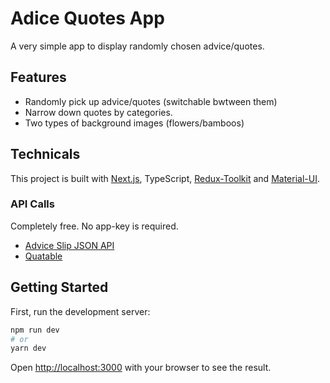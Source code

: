 # Adice Quotes App

A very simple app to display
randomly chosen advice/quotes.

## Features

- Randomly pick up advice/quotes (switchable bwtween them)
- Narrow down quotes by categories.
- Two types of background images (flowers/bamboos)

## Technicals

This project is built with [Next.js](https://nextjs.org/), TypeScript, [Redux-Toolkit](https://redux-toolkit.js.org/) and [Material-UI](https://mui.com/).

### API Calls

Completely free. No app-key is required.

- [Advice Slip JSON API](https://api.adviceslip.com/)
- [Quatable](https://github.com/lukePeavey/quotable)

## Getting Started

First, run the development server:

```bash
npm run dev
# or
yarn dev
```

Open [http://localhost:3000](http://localhost:3000) with your browser to see the result.
